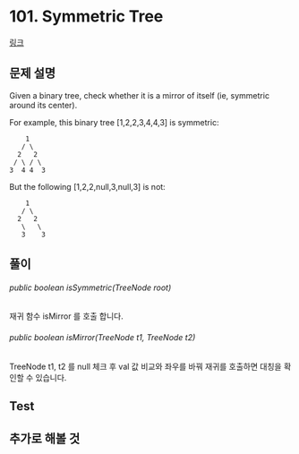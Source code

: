 # 101. Symmetric Tree
[링크](https://leetcode.com/problems/symmetric-tree/)


## 문제 설명
Given a binary tree, check whether it is a mirror of itself (ie, symmetric around its center).

For example, this binary tree [1,2,2,3,4,4,3] is symmetric:
```
    1
   / \
  2   2
 / \ / \
3  4 4  3
``` 

But the following [1,2,2,null,3,null,3] is not:
```
    1
   / \
  2   2
   \   \
   3    3
```

## 풀이
###### public boolean isSymmetric(TreeNode root)  
재귀 함수 isMirror 를 호출 합니다.

###### public boolean isMirror(TreeNode t1, TreeNode t2) 
TreeNode t1, t2 를 null 체크 후 val 값 비교와 좌우를 바꿔 재귀를 호출하면 대칭을 확인할 수 있습니다.


## Test    


## 추가로 해볼 것
 
